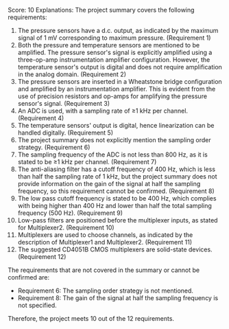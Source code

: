 Score: 10
Explanations: 
The project summary covers the following requirements:

1. The pressure sensors have a d.c. output, as indicated by the maximum signal of 1 mV corresponding to maximum pressure. (Requirement 1)
2. Both the pressure and temperature sensors are mentioned to be amplified. The pressure sensor's signal is explicitly amplified using a three-op-amp instrumentation amplifier configuration. However, the temperature sensor's output is digital and does not require amplification in the analog domain. (Requirement 2)
3. The pressure sensors are inserted in a Wheatstone bridge configuration and amplified by an instrumentation amplifier. This is evident from the use of precision resistors and op-amps for amplifying the pressure sensor's signal. (Requirement 3)
4. An ADC is used, with a sampling rate of ≥1 kHz per channel. (Requirement 4)
5. The temperature sensors' output is digital, hence linearization can be handled digitally. (Requirement 5)
6. The project summary does not explicitly mention the sampling order strategy. (Requirement 6)
7. The sampling frequency of the ADC is not less than 800 Hz, as it is stated to be ≥1 kHz per channel. (Requirement 7)
8. The anti-aliasing filter has a cutoff frequency of 400 Hz, which is less than half the sampling rate of 1 kHz, but the project summary does not provide information on the gain of the signal at half the sampling frequency, so this requirement cannot be confirmed. (Requirement 8)
9. The low pass cutoff frequency is stated to be 400 Hz, which complies with being higher than 400 Hz and lower than half the total sampling frequency (500 Hz). (Requirement 9)
10. Low-pass filters are positioned before the multiplexer inputs, as stated for Multiplexer2. (Requirement 10)
11. Multiplexers are used to choose channels, as indicated by the description of Multiplexer1 and Multiplexer2. (Requirement 11)
12. The suggested CD4051B CMOS multiplexers are solid-state devices. (Requirement 12)

The requirements that are not covered in the summary or cannot be confirmed are:
- Requirement 6: The sampling order strategy is not mentioned.
- Requirement 8: The gain of the signal at half the sampling frequency is not specified.

Therefore, the project meets 10 out of the 12 requirements.